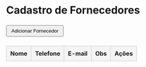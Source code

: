 <!DOCTYPE html>
<html lang="pt-BR">
<head>
  <meta charset="UTF-8">
  <title>Cadastro de Fornecedores</title>
  <style>
    table {
      border-collapse: collapse;
      width: 100%;
      margin-top: 20px;
    }
    th, td {
      border: 1px solid #ccc;
      padding: 10px;
      text-align: left;
    }
    th {
      background-color: #f4f4f4;
    }
    td[contenteditable="true"] {
      background-color: #fffbea;
    }
    button {
      padding: 6px 12px;
      margin: 5px 0;
    }
  </style>
</head>
<body>
  <h1>Cadastro de Fornecedores</h1>
  <button onclick="adicionarFornecedor()">Adicionar Fornecedor</button>

  <table id="tabelaFornecedores">
    <thead>
      <tr>
        <th>Nome</th>
        <th>Telefone</th>
        <th>E-mail</th>
        <th>Obs</th>
        <th>Ações</th>
      </tr>
    </thead>
    <tbody></tbody>
  </table>

  <script>
    function adicionarFornecedor(nome = '', telefone = '', email = '', obs = '') {
      const tabela = document.getElementById("tabelaFornecedores").getElementsByTagName('tbody')[0];
      const novaLinha = tabela.insertRow();

      const celNome = novaLinha.insertCell();
      celNome.contentEditable = true;
      celNome.innerText = nome;

      const celTelefone = novaLinha.insertCell();
      celTelefone.contentEditable = true;
      celTelefone.innerText = telefone;

      const celEmail = novaLinha.insertCell();
      celEmail.contentEditable = true;
      celEmail.innerText = email;

      const celObs = novaLinha.insertCell();
      celObs.contentEditable = true;
      celObs.innerText = obs;

      const celAcoes = novaLinha.insertCell();
      const botaoExcluir = document.createElement("button");
      botaoExcluir.innerText = "Excluir";
      botaoExcluir.onclick = () => {
        novaLinha.remove();
        salvarFornecedores();
      };
      celAcoes.appendChild(botaoExcluir);

      novaLinha.addEventListener('input', salvarFornecedores);
      salvarFornecedores();
    }

    function salvarFornecedores() {
      const linhas = document.getElementById("tabelaFornecedores").getElementsByTagName("tbody")[0].rows;
      const dados = [];

      for (let i = 0; i < linhas.length; i++) {
        const celulas = linhas[i].cells;
        dados.push({
          nome: celulas[0].innerText,
          telefone: celulas[1].innerText,
          email: celulas[2].innerText,
          obs: celulas[3].innerText,
        });
      }

      localStorage.setItem("fornecedores", JSON.stringify(dados));
    }

    function carregarFornecedores() {
      const dados = JSON.parse(localStorage.getItem("fornecedores")) || [];
      dados.forEach(f => adicionarFornecedor(f.nome, f.telefone, f.email, f.obs));
    }

    window.addEventListener("load", carregarFornecedores);
  </script>
</body>
</html>
